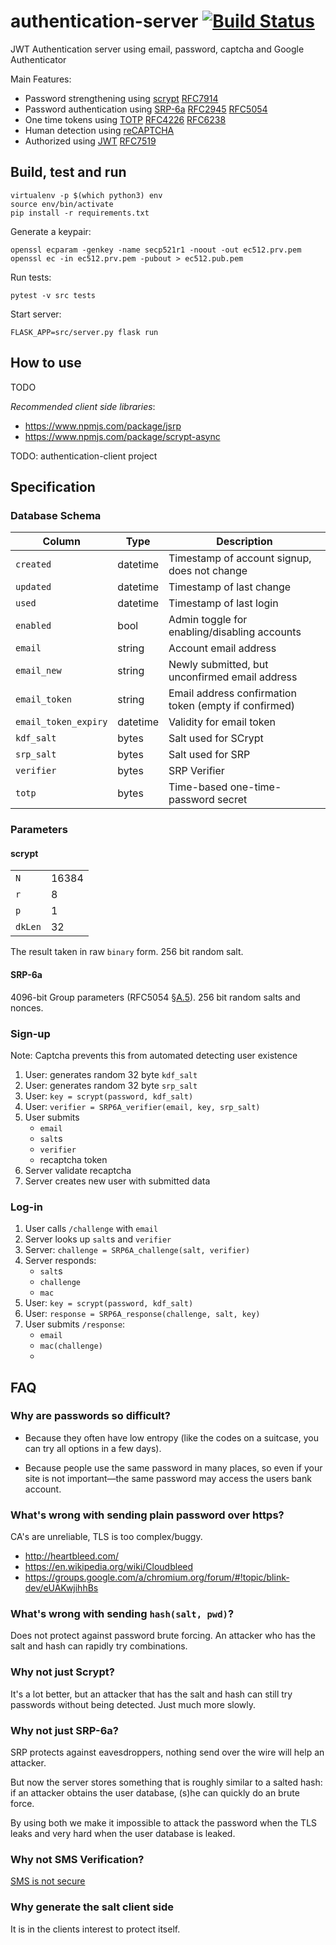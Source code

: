# authentication-server [![Build Status](https://travis-ci.org/Neufund/authentication-server.svg)](https://travis-ci.org/Neufund/authentication-server)

JWT Authentication server using email, password, captcha and Google Authenticator

Main Features:

* Password strengthening using [scrypt][7] [RFC7914][5]
* Password authentication using [SRP-6a][1] [RFC2945][6] [RFC5054][2]
* One time tokens using [TOTP][11] [RFC4226][8] [RFC6238][3]
* Human detection using [reCAPTCHA][4]
* Authorized using [JWT][9] [RFC7519][10]

[1]: http://srp.stanford.edu/
[2]: https://tools.ietf.org/html/rfc5054
[3]: https://www.ietf.org/rfc/rfc6238.txt
[4]: https://developers.google.com/recaptcha/intro
[5]: https://tools.ietf.org/html/rfc7914
[6]: https://tools.ietf.org/html/rfc2945
[7]: https://www.tarsnap.com/scrypt.html
[8]: https://tools.ietf.org/html/rfc4226
[9]: https://jwt.io/
[10]: https://tools.ietf.org/html/rfc7519
[11]: https://en.wikipedia.org/wiki/Time-based_One-time_Password_Algorithm

## Build, test and run

```
virtualenv -p $(which python3) env
source env/bin/activate
pip install -r requirements.txt
```

Generate a keypair:
```
openssl ecparam -genkey -name secp521r1 -noout -out ec512.prv.pem
openssl ec -in ec512.prv.pem -pubout > ec512.pub.pem
```

Run tests:
```
pytest -v src tests
```

Start server:
```
FLASK_APP=src/server.py flask run
```

## How to use

TODO

*Recommended client side libraries*:

* https://www.npmjs.com/package/jsrp
* https://www.npmjs.com/package/scrypt-async

TODO: authentication-client project


## Specification

### Database Schema

|        Column        |   Type   |                      Description                      |
|----------------------|----------|-------------------------------------------------------|
| `created`            | datetime | Timestamp of account signup, does not change          |
| `updated`            | datetime | Timestamp of last change                              |
| `used`               | datetime | Timestamp of last login                               |
| `enabled`            | bool     | Admin toggle for enabling/disabling accounts          |
| `email`              | string   | Account email address                                 |
| `email_new`          | string   | Newly submitted, but unconfirmed email address        |
| `email_token`        | string   | Email address confirmation token (empty if confirmed) |
| `email_token_expiry` | datetime | Validity for email token                              |
| `kdf_salt`           | bytes    | Salt used for SCrypt                                  |
| `srp_salt`           | bytes    | Salt used for SRP                                     |
| `verifier`           | bytes    | SRP Verifier                                          |
| `totp`               | bytes    | Time-based one-time-password secret                   |

### Parameters

#### scrypt

|         |       |
|---------|-------|
| `N`     | 16384 |
| `r`     |     8 |
| `p`     |     1 |
| `dkLen` |    32 |

The result taken in raw `binary` form. 256 bit random salt.

#### SRP-6a

4096-bit Group parameters (RFC5054 [§A.5][rfc5054-18]). 256 bit random salts and nonces.

[rfc5054-18]: https://tools.ietf.org/html/rfc5054#page-18

### Sign-up

Note: Captcha prevents this from automated detecting user existence

1. User: generates random 32 byte `kdf_salt`
1. User: generates random 32 byte `srp_salt`
5. User: `key = scrypt(password, kdf_salt)`
6. User: `verifier = SRP6A_verifier(email, key, srp_salt)`
3. User submits
    * `email`
    * `salt`s
    * `verifier`
    * recaptcha token
6. Server validate recaptcha
7. Server creates new user with submitted data

### Log-in

1. User calls `/challenge` with `email`
2. Server looks up `salt`s and `verifier`
2. Server: `challenge = SRP6A_challenge(salt, verifier)`
3. Server responds:
    * `salt`s
    * `challenge`
    * `mac`
5. User: `key = scrypt(password, kdf_salt)`
6. User: `response = SRP6A_response(challenge, salt, key)`
7. User submits `/response`:
    * `email`
    * `mac(challenge)`
    *


## FAQ

### Why are passwords so difficult?

* Because they often have low entropy (like the codes on a suitcase, you can try all options in a few days).

* Because people use the same password in many places, so even if your site is not important—the same password may access the users bank account.

### What's wrong with sending plain password over https?

CA's are unreliable, TLS is too complex/buggy.

* http://heartbleed.com/
* https://en.wikipedia.org/wiki/Cloudbleed
* https://groups.google.com/a/chromium.org/forum/#!topic/blink-dev/eUAKwjihhBs

### What's wrong with sending `hash(salt, pwd)`?

Does not protect against password brute forcing. An attacker who has the salt and hash can rapidly try combinations.

### Why not just Scrypt?

It's a lot better, but an attacker that has the salt and hash can still try passwords without being detected. Just much more slowly.

### Why not just SRP-6a?

SRP protects against eavesdroppers, nothing send over the wire will help an attacker.

But now the server stores something that is roughly similar to a salted hash: if an attacker obtains the user database, (s)he can quickly do an brute force.

By using both we make it impossible to attack the password when the TLS leaks and very hard when the user database is leaked.

### Why not SMS Verification?

[SMS is not secure][kraken-sms]

[kraken-sms]: http://blog.kraken.com/post/153209105847/security-advisory-mobile-phones

### Why generate the salt client side

It is in the clients interest to protect itself.
